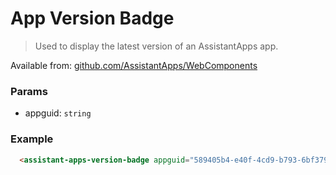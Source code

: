 # App Version Badge

> Used to display the latest version of an AssistantApps app.

Available from: [github.com/AssistantApps/WebComponents](https://github.com/AssistantApps/WebComponents)

### Params
 - appguid: `string`

### Example

```html
  <assistant-apps-version-badge appguid="589405b4-e40f-4cd9-b793-6bf37944ee09" />
```
<assistant-apps-version-badge appguid="589405b4-e40f-4cd9-b793-6bf37944ee09" />
